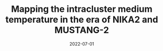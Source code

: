 ---
title: "Mapping the intracluster medium temperature in the era of NIKA2 and MUSTANG-2"
collection: "publications"
category: "co_procs"
permalink: /publications/2022EPJWC25700043R
link: https://ui.adsabs.harvard.edu/abs/2022EPJWC.25700043R/abstract
date: 2022-07-01
venue: "mm Universe @ NIKA2 - Observing the mm Universe with the NIKA2 Camera"
citation: "Perotto, L., Adam, R., Ade, P., et al. (2022), mm Universe @ NIKA2 - Observing the mm Universe with the NIKA2 Camera, 257, 00038."
---